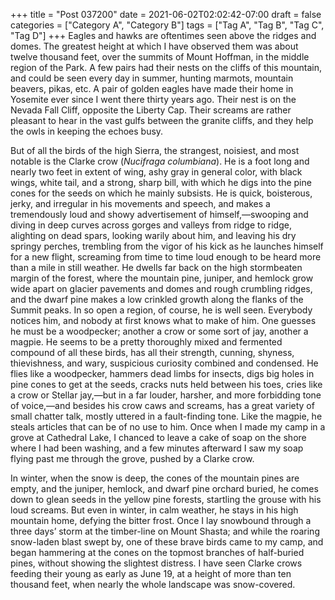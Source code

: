 +++
title = "Post 037200"
date = 2021-06-02T02:02:42-07:00
draft = false
categories = ["Category A", "Category B"]
tags = ["Tag A", "Tag B", "Tag C", "Tag D"]
+++
Eagles and hawks are oftentimes seen above the ridges and domes. The greatest height at which I have observed them was about twelve thousand feet, over the summits of Mount Hoffman, in the middle region of the Park. A few pairs had their nests on the cliffs of this mountain, and could be seen every day in summer, hunting marmots, mountain beavers, pikas, etc. A pair of golden eagles have made their home in Yosemite ever since I went there thirty years ago. Their nest is on the Nevada Fall Cliff, opposite the Liberty Cap. Their screams are rather pleasant to hear in the vast gulfs between the granite cliffs, and they help the owls in keeping the echoes busy.

But of all the birds of the high Sierra, the strangest, noisiest, and most notable is the Clarke crow (_Nucifraga columbiana_). He is a foot long and nearly two feet in extent of wing, ashy gray in general color, with black wings, white tail, and a strong, sharp bill, with which he digs into the pine cones for the seeds on which he mainly subsists. He is quick, boisterous, jerky, and irregular in his movements and speech, and makes a tremendously loud and showy advertisement of himself,—swooping and diving in deep curves across gorges and valleys from ridge to ridge, alighting on dead spars, looking warily about him, and leaving his dry springy perches, trembling from the vigor of his kick as he launches himself for a new flight, screaming from time to time loud enough to be heard more than a mile in still weather. He dwells far back on the high stormbeaten margin of the forest, where the mountain pine, juniper, and hemlock grow wide apart on glacier pavements and domes and rough crumbling ridges, and the dwarf pine makes a low crinkled growth along the flanks of the Summit peaks. In so open a region, of course, he is well seen. Everybody notices him, and nobody at first knows what to make of him. One guesses he must be a woodpecker; another a crow or some sort of jay, another a magpie. He seems to be a pretty thoroughly mixed and fermented compound of all these birds, has all their strength, cunning, shyness, thievishness, and wary, suspicious curiosity combined and condensed. He flies like a woodpecker, hammers dead limbs for insects, digs big holes in pine cones to get at the seeds, cracks nuts held between his toes, cries like a crow or Stellar jay,—but in a far louder, harsher, and more forbidding tone of voice,—and besides his crow caws and screams, has a great variety of small chatter talk, mostly uttered in a fault-finding tone. Like the magpie, he steals articles that can be of no use to him. Once when I made my camp in a grove at Cathedral Lake, I chanced to leave a cake of soap on the shore where I had been washing, and a few minutes afterward I saw my soap flying past me through the grove, pushed by a Clarke crow.

In winter, when the snow is deep, the cones of the mountain pines are empty, and the juniper, hemlock, and dwarf pine orchard buried, he comes down to glean seeds in the yellow pine forests, startling the grouse with his loud screams. But even in winter, in calm weather, he stays in his high mountain home, defying the bitter frost. Once I lay snowbound through a three days’ storm at the timber-line on Mount Shasta; and while the roaring snow-laden blast swept by, one of these brave birds came to my camp, and began hammering at the cones on the topmost branches of half-buried pines, without showing the slightest distress. I have seen Clarke crows feeding their young as early as June 19, at a height of more than ten thousand feet, when nearly the whole landscape was snow-covered.

